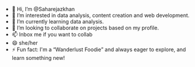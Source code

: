 - 👋 Hi, I’m @Saharejazkhan
- 👀 I’m interested in data analysis, content creation and web development.
- 🌱 I’m currently learning data analysis.
- 💞️ I’m looking to collaborate on projects based on my profile.
- 📫 Inbox me if you want to collab
- 😄 she/her
- ⚡ Fun fact: I'm a “Wanderlust Foodie” and always eager to explore, and learn something new!

<!---
Saharejazkhan/Saharejazkhan is a ✨ special ✨ repository because its `README.md` (this file) appears on your GitHub profile.
You can click the Preview link to take a look at your changes.
--->

